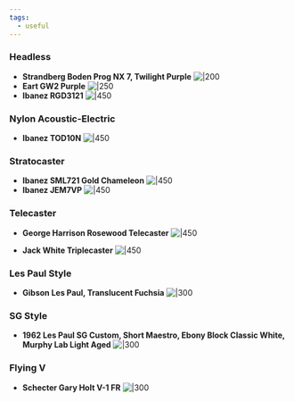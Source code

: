 ```yaml
---
tags:
  - useful
---
```

### Headless

- **Strandberg Boden Prog NX 7, Twilight Purple**
![|200](https://strandbergguitars.com/cdn-cgi/image/onerror=redirect,quality=85,format=auto,metadata=copyright,width=600/wp-content/uploads/2021/09/bd7tct-21p-l-q-pl_a-1.png)
- **Eart GW2 Purple**
![|250](https://eartguitar.com/cdn/shop/files/gw2_purple_front.jpg?v=1740993402&width=493)
- **Ibanez RGD3121**
![|450](https://www.ibanez.com/common/product_artist_file/file/p_region_RGD3121_PRF_00_01.png)

### Nylon Acoustic-Electric

- **Ibanez TOD10N**
![|450](https://www.ibanez.com/common/product_artist_file/file/p_region_TOD10N_TKF_5B_02.png)

### Stratocaster

- **Ibanez SML721 Gold Chameleon**
![|450](https://www.ibanez.com/common/product_artist_file/file/p_region_SML721_RGC_1P_02.png)
- **Ibanez JEM7VP**
![|450](https://www.ibanez.com/common/product_artist_file/file/p_region_JEM7VP_WH_1P_01.png)
### Telecaster

- **George Harrison Rosewood Telecaster**
![|450](https://stuff.fendergarage.com/images/E/v/n/05_GH_PDP.jpg)

- **Jack White Triplecaster**
![|450](https://www.fender.com/cdn-cgi/image/format=png,resize=height=auto,width=850/https://www.fmicassets.com/Damroot/eCommPNG/10040/0176812706_fen_ins_frt_1_rr.png)
### Les Paul Style

- **Gibson Les Paul, Translucent Fuchsia**
![|300](https://images.ctfassets.net/m8onsx4mm13s/5TQzJ4HYBjG51wZJcOiHfX/df4aa999268fbedc387b7f92ceac4cd7/LPS600TFNH1_front.png?w=1200&h=1200)

### SG Style

- **1962 Les Paul SG Custom, Short Maestro, Ebony Block Classic White, Murphy Lab Light Aged**
![|300](https://images.ctfassets.net/m8onsx4mm13s/35WYbNCwcqmAhlhFh9CYpy/9c39d8244258851ecbfd297e7cf311a3/SGC62PSL21643_front.png?w=1200&h=1200)

### Flying V

- **Schecter Gary Holt V-1 FR**
![|300](https://guitar-compare.com/wp-content/uploads/2020/05/Schecter-Gary-Holt-V-1-FR-Blood-Spatter_01.jpg)
